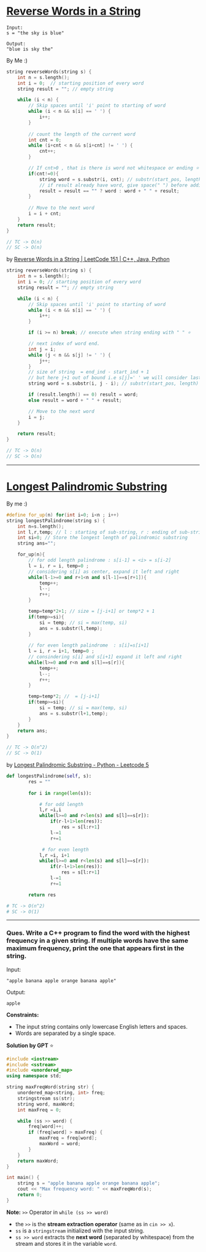 
# [Reverse Words in a String](https://leetcode.com/problems/reverse-words-in-a-string/)
```
Input: 
s = "the sky is blue"

Output:
"blue is sky the"
```

By Me :)
```cpp
string reverseWords(string s) {
	int n = s.length();
	int i = 0;  // starting position of every word
	string result = ""; // empty string

	while (i < n) {
		// Skip spaces until 'i' point to starting of word
		while (i < n && s[i] == ' ') {
			i++;
		}
		
		// count the length of the current word
		int cnt = 0;
		while (i+cnt < n && s[i+cnt] != ' ') {
			cnt++;
		}

		// If cnt>0 , that is there is word not whitespace or ending ⭐
		if(cnt!=0){
			string word = s.substr(i, cnt); // substr(start_pos, length)
			// if result already have word, give space(" ") before adding next word
			result = result == "" ? word : word + " " + result;
		}
		
		// Move to the next word
		i = i + cnt;
	}
	return result;
}

// TC -> O(n)
// SC -> O(n)
```

by [Reverse Words in a String | LeetCode 151 | C++, Java, Python](https://www.youtube.com/watch?v=vhnRAaJybpA&ab_channel=KnowledgeCenter)
```cpp
string reverseWords(string s) {
	int n = s.length();
	int i = 0; // starting position of every word
	string result = ""; // empty string

	while (i < n) {
		// Skip spaces until 'i' point to starting of word
		while (i < n && s[i] == ' ') {
			i++;
		}

		if (i >= n) break; // execute when string ending with " " ⭐

		// next index of word end.
		int j = i;
		while (j < n && s[j] != ' ') {
			j++;
		}
		// size of string  = end_ind - start_ind + 1
		// but here j+1 out of bound i.e s[j]=' ' we will consider last index = j-1
		string word = s.substr(i, j - i); // substr(start_pos, length)

		if (result.length() == 0) result = word;
		else result = word + " " + result;

		// Move to the next word
		i = j;
	}

	return result;
}

// TC -> O(n)
// SC -> O(n)
```

---

# [Longest Palindromic Substring](https://leetcode.com/problems/longest-palindromic-substring/)

By me :)

```cpp
#define for_up(n) for(int i=0; i<n ; i++)
string longestPalindrome(string s) {
	int n=s.length();
	int l,r,temp; // l : starting of sub-string, r : ending of sub-string
	int si=0; // Store the longest length of palindromic substring
	string ans="";

	for_up(n){
		// for odd length palindrome : s[i-1] = <i> = s[i-2]
		l = i, r = i, temp=0 ;
		// considering s[i] as center, expand it left and right
		while(l-1>=0 and r+1<n and s[l-1]==s[r+1]){
			temp++;
			l--;
			r++;
		}

		temp=temp*2+1; // size = [j-i+1] or temp*2 + 1
		if(temp>=si){
			si = temp; // si = max(temp, si)
			ans = s.substr(l,temp);
		}
		
		// for even length palindrome  : s[i]=s[i+1]
		l = i, r = i+1, temp=0 ;
		// consindering s[i] and s[i+1] expand it left and right
		while(l>=0 and r<n and s[l]==s[r]){
			temp++;
			l--;
			r++;
		}

		temp=temp*2; //  = [j-i+1]
		if(temp>=si){
			si = temp; // si = max(temp, si)
			ans = s.substr(l+1,temp);
		}
	}
	return ans;
}

// TC -> O(n^2)
// SC -> O(1)
```


by [Longest Palindromic Substring - Python - Leetcode 5](https://www.youtube.com/watch?v=XYQecbcd6_c&ab_channel=NeetCode)
```python
def longestPalindrome(self, s):
        res = ""
        
        for i in range(len(s)):

            # for odd length
            l,r =i,i
            while(l>=0 and r<len(s) and s[l]==s[r]):
                if(r-l+1>len(res)):
                    res = s[l:r+1]
                l-=1
                r+=1

             # for even length
            l,r =i, i+1
            while(l>=0 and r<len(s) and s[l]==s[r]):
                if(r-l+1>len(res)):
                    res = s[l:r+1]
                l-=1
                r+=1

        return res

# TC -> O(n^2)
# SC -> O(1)
```

---

### **Ques.** Write a C++ program to find the **word with the highest frequency** in a given string. If multiple words have the same maximum frequency, print the one that appears **first** in the string.
 
Input:  
```
"apple banana apple orange banana apple"
```

Output:  
```
apple
```

**Constraints:**
- The input string contains only lowercase English letters and spaces.
- Words are separated by a single space.

**Solution by GPT** ⭐
```cpp
#include <iostream>
#include <sstream>
#include <unordered_map>
using namespace std;

string maxFreqWord(string str) {
    unordered_map<string, int> freq;
    stringstream ss(str);
    string word, maxWord;
    int maxFreq = 0;

    while (ss >> word) {
        freq[word]++;
        if (freq[word] > maxFreq) {
            maxFreq = freq[word];
            maxWord = word;
        }
    }
    return maxWord;
}

int main() {
    string s = "apple banana apple orange banana apple";
    cout << "Max frequency word: " << maxFreqWord(s);
    return 0;
}
```

**Note:** `>>` Operator in `while (ss >> word)`
- the `>>` is the **stream extraction operator** (same as in `cin >> x`).
- `ss` is a `stringstream` initialized with the input string.
- `ss >> word` extracts the **next word** (separated by whitespace) from the stream and stores it in the variable `word`.
    